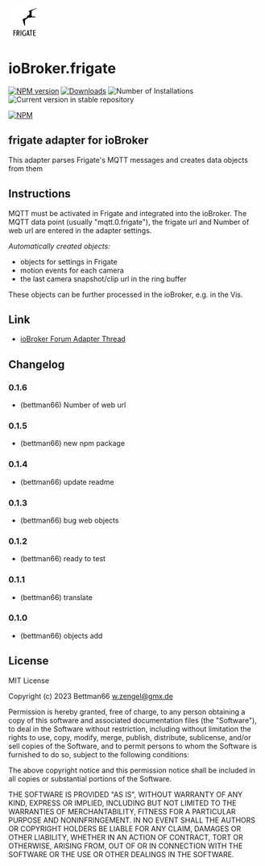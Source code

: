 ![Logo](admin/frigate.png)

# ioBroker.frigate

[![NPM version](https://img.shields.io/npm/v/iobroker.frigate.svg)](https://www.npmjs.com/package/iobroker.frigate)
[![Downloads](https://img.shields.io/npm/dm/iobroker.frigate.svg)](https://www.npmjs.com/package/iobroker.frigate)
![Number of Installations](https://iobroker.live/badges/frigate-installed.svg)
![Current version in stable repository](https://iobroker.live/badges/frigate-stable.svg)

[![NPM](https://nodei.co/npm/iobroker.frigate.png?downloads=true)](https://nodei.co/npm/iobroker.frigate/)

## frigate adapter for ioBroker

This adapter parses Frigate's MQTT messages and creates data objects from them

## Instructions

MQTT must be activated in Frigate and integrated into the ioBroker.
The MQTT data point (usually "mqtt.0.frigate"), the frigate url and
Number of web url are entered in the adapter settings.

_Automatically created objects:_

-   objects for settings in Frigate
-   motion events for each camera
-   the last camera snapshot/clip url in the ring buffer

These objects can be further processed in the ioBroker, e.g. in the Vis.

## Link

-   [ioBroker Forum Adapter Thread](https://forum.iobroker.net/topic/64928/test-frigate-adapter-v0-0-1-alpha)

## Changelog

### 0.1.6

-   (bettman66) Number of web url

### 0.1.5

-   (bettman66) new npm package

### 0.1.4

-   (bettman66) update readme

### 0.1.3

-   (bettman66) bug web objects

### 0.1.2

-   (bettman66) ready to test

### 0.1.1

-   (bettman66) translate

### 0.1.0

-   (bettman66) objects add

## License

MIT License

Copyright (c) 2023 Bettman66 <w.zengel@gmx.de>

Permission is hereby granted, free of charge, to any person obtaining a copy
of this software and associated documentation files (the "Software"), to deal
in the Software without restriction, including without limitation the rights
to use, copy, modify, merge, publish, distribute, sublicense, and/or sell
copies of the Software, and to permit persons to whom the Software is
furnished to do so, subject to the following conditions:

The above copyright notice and this permission notice shall be included in all
copies or substantial portions of the Software.

THE SOFTWARE IS PROVIDED "AS IS", WITHOUT WARRANTY OF ANY KIND, EXPRESS OR
IMPLIED, INCLUDING BUT NOT LIMITED TO THE WARRANTIES OF MERCHANTABILITY,
FITNESS FOR A PARTICULAR PURPOSE AND NONINFRINGEMENT. IN NO EVENT SHALL THE
AUTHORS OR COPYRIGHT HOLDERS BE LIABLE FOR ANY CLAIM, DAMAGES OR OTHER
LIABILITY, WHETHER IN AN ACTION OF CONTRACT, TORT OR OTHERWISE, ARISING FROM,
OUT OF OR IN CONNECTION WITH THE SOFTWARE OR THE USE OR OTHER DEALINGS IN THE
SOFTWARE.
